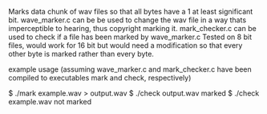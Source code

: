 Marks data chunk of wav files so that all bytes have a 1 at least significant bit.
wave_marker.c can be be used to change the wav file in a way thats imperceptible to hearing, thus copyright marking it.
mark_checker.c can be used to check if a file has been marked by wave_marker.c
Tested on 8 bit files, would work for 16 bit but would need a modification so that every other byte is marked rather than every byte.

example usage (assuming wave_marker.c and mark_checker.c have been compiled to executables mark and check, respectively)

$ ./mark example.wav > output.wav
$ ./check output.wav
marked
$ ./check example.wav
not marked
